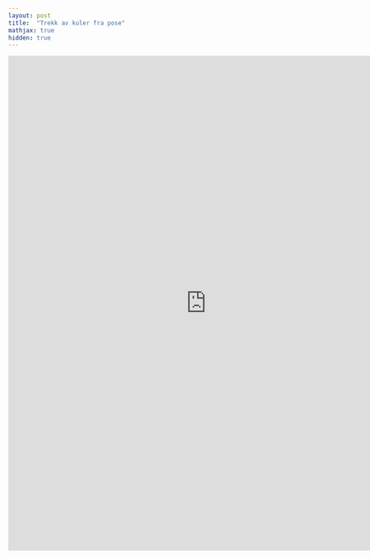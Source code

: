 ```yaml
---
layout: post
title:  "Trekk av kuler fra pose"
mathjax: true
hidden: true
---
```


<iframe src="https://editor.p5js.org/HenrikN/full/vB5eKGhX4" width="800" height="1000" frameBorder="0"></iframe>
